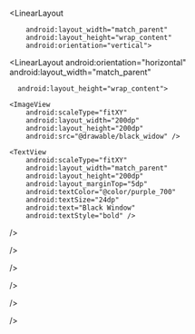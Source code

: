 <?xml version="1.0" encoding="utf-8"?>
<LinearLayout xmlns:android="http://schemas.android.com/apk/res/android"
    xmlns:app="http://schemas.android.com/apk/res-auto"
    xmlns:tools="http://schemas.android.com/tools"
    android:orientation="vertical"
    android:layout_width="match_parent"
    android:layout_height="match_parent"
    tools:context=".MainActivity">

  <ScrollView
      android:layout_width="match_parent"
      android:layout_height="wrap_content">
    <LinearLayout

        android:layout_width="match_parent"
        android:layout_height="wrap_content"
        android:orientation="vertical">

  <LinearLayout
      android:orientation="horizontal"
      android:layout_width="match_parent"

      android:layout_height="wrap_content">

    <ImageView
        android:scaleType="fitXY"
        android:layout_width="200dp"
        android:layout_height="200dp"
        android:src="@drawable/black_widow" />

    <TextView
        android:scaleType="fitXY"
        android:layout_width="match_parent"
        android:layout_height="200dp"
        android:layout_marginTop="5dp"
        android:textColor="@color/purple_700"
        android:textSize="24dp"
        android:text="Black Window"
        android:textStyle="bold" />

</LinearLayout>




  <LinearLayout
      android:orientation="horizontal"
      android:layout_width="match_parent"
      android:layout_height="wrap_content">
    <ImageView
        android:scaleType="fitXY"
        android:layout_width="200dp"
        android:layout_height="200dp"
        android:src="@drawable/escap_room"/>
    <TextView
        android:scaleType="fitXY"
        android:layout_width="match_parent"
        android:layout_height="200dp"
        android:text="Escape Room"
        android:textSize="20dp"/>
  </LinearLayout>


  <LinearLayout
      android:orientation="horizontal"
      android:layout_width="match_parent"
      android:layout_height="wrap_content">
    <ImageView
        android:scaleType="fitXY"
        android:layout_width="200dp"
        android:layout_height="200dp"
        android:src="@drawable/schoollogo"/>
    <TextView
        android:scaleType="fitXY"
        android:layout_width="match_parent"
        android:layout_height="200dp"
        android:text="bckjbckjbhlkhncscjbkj"
        android:textSize="50dp"/>

  </LinearLayout>

  <LinearLayout
      android:orientation="horizontal"
      android:layout_width="match_parent"
      android:layout_height="wrap_content">
    <ImageView
        android:scaleType="fitXY"
        android:layout_width="200dp"
        android:layout_height="200dp"
        android:src="@drawable/schoollogo"/>
    <TextView
        android:scaleType="fitXY"
        android:layout_width="match_parent"
        android:layout_height="200dp"
        android:text="bckjbckjbhlkhncscjbkj"
        android:textSize="50dp"/>
    />
  </LinearLayout>


  <LinearLayout
      android:orientation="horizontal"
      android:layout_width="match_parent"
      android:layout_height="wrap_content">
    <ImageView
        android:scaleType="fitXY"
        android:layout_width="200dp"
        android:layout_height="200dp"
        android:src="@drawable/schoollogo"/>
    <TextView
        android:scaleType="fitXY"
        android:layout_width="match_parent"
        android:layout_height="200dp"
        android:text="bckjbckjbhlkhncscjbkj"
        android:textSize="50dp"/>
    />
  </LinearLayout>



  <LinearLayout
      android:orientation="horizontal"
      android:layout_width="match_parent"
      android:layout_height="wrap_content">
    <ImageView
        android:scaleType="fitXY"
        android:layout_width="200dp"
        android:layout_height="200dp"
        android:src="@drawable/schoollogo"/>
    <TextView
        android:scaleType="fitXY"
        android:layout_width="match_parent"
        android:layout_height="200dp"
        android:text="bckjbckjbhlkhncscjbkj"
        android:textSize="50dp"/>
    />
  </LinearLayout>




  <LinearLayout
      android:orientation="horizontal"
      android:layout_width="match_parent"
      android:layout_height="wrap_content">
    <ImageView
        android:scaleType="fitXY"
        android:layout_width="200dp"
        android:layout_height="200dp"
        android:src="@drawable/schoollogo"/>
    <TextView
        android:scaleType="fitXY"
        android:layout_width="match_parent"
        android:layout_height="200dp"
        android:text="bckjbckjbhlkhncscjbkj"
        android:textSize="50dp"/>
    />
  </LinearLayout>



  <LinearLayout
      android:orientation="horizontal"
      android:layout_width="match_parent"
      android:layout_height="wrap_content">
    <ImageView
        android:scaleType="fitXY"
        android:layout_width="200dp"
        android:layout_height="200dp"
        android:src="@drawable/schoollogo"/>
    <TextView
        android:scaleType="fitXY"
        android:layout_width="match_parent"
        android:layout_height="200dp"
        android:text="bckjbckjbhlkhncscjbkj"
        android:textSize="50dp"/>
    />
  </LinearLayout>




  <LinearLayout
      android:orientation="horizontal"
      android:layout_width="match_parent"
      android:layout_height="wrap_content">
    <ImageView
        android:scaleType="fitXY"
        android:layout_width="200dp"
        android:layout_height="200dp"
        android:src="@drawable/schoollogo"/>
    <TextView
        android:scaleType="fitXY"
        android:layout_width="match_parent"
        android:layout_height="200dp"
        android:text="bckjbckjbhlkhncscjbkj"
        android:textSize="50dp"/>
    />
  </LinearLayout>



  <LinearLayout
      android:orientation="horizontal"
      android:layout_width="match_parent"
      android:layout_height="wrap_content">
    <ImageView
        android:scaleType="fitXY"
        android:layout_width="200dp"
        android:layout_height="200dp"
        android:src="@drawable/schoollogo"/>
    <TextView
        android:scaleType="fitXY"
        android:layout_width="match_parent"
        android:layout_height="200dp"
        android:text="bckjbckjbhlkhncscjbkj"
        android:textSize="50dp"/>
  </LinearLayout>
    </LinearLayout>
  </ScrollView>

</LinearLayout>

